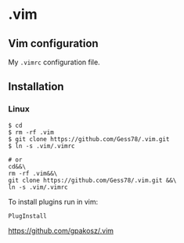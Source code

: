 # .vim
## Vim configuration


My `.vimrc` configuration file.


Installation
------------

### Linux

    $ cd
    $ rm -rf .vim
    $ git clone https://github.com/Gess78/.vim.git
    $ ln -s .vim/.vimrc
    
    # or
    cd&&\
    rm -rf .vim&&\
    git clone https://github.com/Gess78/.vim.git &&\
    ln -s .vim/.vimrc
    
To install plugins run in vim: 

    PlugInstall
    
https://github.com/gpakosz/.vim
